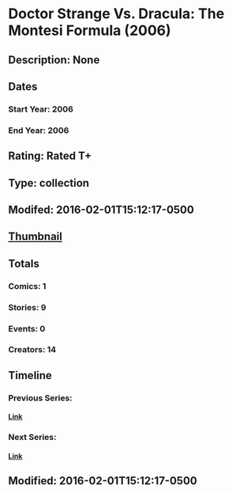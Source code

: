# Doctor Strange Vs. Dracula: The Montesi Formula (2006)
## Description: None
## Dates
### Start Year: 2006
### End Year: 2006
## Rating: Rated T+
## Type: collection
## Modifed: 2016-02-01T15:12:17-0500
## [Thumbnail](http://i.annihil.us/u/prod/marvel/i/mg/c/30/4bc5c18ac099b.jpg)
## Totals
### Comics: 1
### Stories: 9
### Events: 0
### Creators: 14
## Timeline
### Previous Series: 
#### [Link]()
### Next Series: 
#### [Link]()
## Modified: 2016-02-01T15:12:17-0500